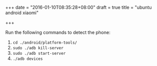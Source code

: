 +++
date = "2016-01-10T08:35:28+08:00"
draft = true
title = "ubuntu android xiaomi"

+++



Run the following commands to detect the phone:

1. `cd ./android/platform-tools/`
2. `sudo ./adb kill-server`
3. `sudo ./adb start-server`
4. `./adb devices`